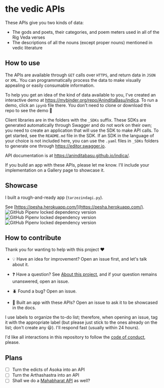 # the vedic APIs

These APIs give you two kinds of data: 

- The gods and poets, their categories, and poem meters used in all of the Rig Veda verses
- The descriptions of all the nouns (except proper nouns) mentioned in vedic literature

## How to use

The APIs are available through `GET` calls over `HTTPS`, and return data in `JSON` or `XML`. You can programmatically process the data to make visually appealing or easily consumable information.

To help you get an idea of the kind of data available to you, I've created an interactive demo at https://mybinder.org/repo/AninditaBasu/indica. To run a demo, click an `ipynb` file there. You don't need to clone or download this repo to see the demo :slightly_smiling_face:

Client libraries are in the folders with the `_SDKs` suffix. These SDKs are generated automatically through Swagger and do not work on their own; you need to create an application that will use the SDK to make API calls. To get started, see the `README.md` file in the SDK. If an SDK in the language of your choice is not included here, you can use the `.yaml` files in `_SDKs` folders to generate one through https://editor.swagger.io.

API documentation is at https://aninditabasu.github.io/indica/.

If you build an app with these APIs, please let me know. I'll include your implementation on a Gallery page to showcase it.

## Showcase

I built a rough-and-ready app (`tarzezindagi.py`).

See [https://pesha.herokuapp.com/](https://pesha.herokuapp.com/). ![GitHub Pipenv locked dependency version](https://img.shields.io/github/pipenv/locked/dependency-version/AninditaBasu/indica/flask) ![GitHub Pipenv locked dependency version](https://img.shields.io/github/pipenv/locked/dependency-version/AninditaBasu/indica/gunicorn) ![GitHub Pipenv locked dependency version](https://img.shields.io/github/pipenv/locked/dependency-version/AninditaBasu/indica/requests) 

## How to contribute

Thank you for wanting to help with this project :heart:

- :bulb: Have an idea for improvement? Open an issue first, and let's talk about it.

- :question: Have a question? See [About this project](https://aninditabasu.github.io/indica/html/about.html), and if your question remains unanswered, open an issue.

- :beetle: Found a bug? Open an issue.

- :tada: Built an app with these APIs? Open an issue to ask it to be showcased in the docs.

I use labels to organize the to-do list; therefore, when opening an issue, tag it with the appropriate label (but please just stick to the ones already on the list; don't create any :smiley:). I'll respond fast (usually within 24 hours).

I'd like all interactions in this repository to follow the [code of conduct](code-of-conduct.md), please.

## Plans

- [ ] Turn the edicts of Asoka into an API
- [ ] Turn the Arthashastra into an API
- [ ] Shall we do a [Mahabharat API](https://dev.to/aninditabasu/building-a-chatbot-with-the-ramp-stack-part-2-designing-the-database-131e) as well?
